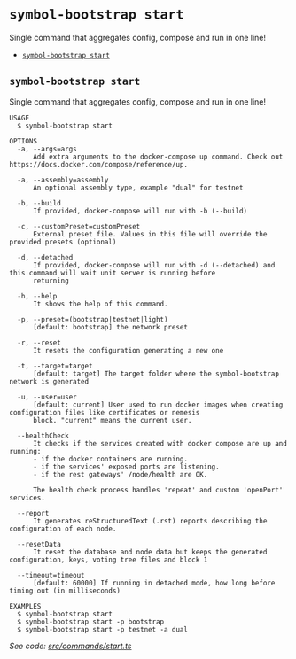 `symbol-bootstrap start`
========================

Single command that aggregates config, compose and run in one line!

* [`symbol-bootstrap start`](#symbol-bootstrap-start)

## `symbol-bootstrap start`

Single command that aggregates config, compose and run in one line!

```
USAGE
  $ symbol-bootstrap start

OPTIONS
  -a, --args=args
      Add extra arguments to the docker-compose up command. Check out https://docs.docker.com/compose/reference/up.

  -a, --assembly=assembly
      An optional assembly type, example "dual" for testnet

  -b, --build
      If provided, docker-compose will run with -b (--build)

  -c, --customPreset=customPreset
      External preset file. Values in this file will override the provided presets (optional)

  -d, --detached
      If provided, docker-compose will run with -d (--detached) and this command will wait unit server is running before 
      returning

  -h, --help
      It shows the help of this command.

  -p, --preset=(bootstrap|testnet|light)
      [default: bootstrap] the network preset

  -r, --reset
      It resets the configuration generating a new one

  -t, --target=target
      [default: target] The target folder where the symbol-bootstrap network is generated

  -u, --user=user
      [default: current] User used to run docker images when creating configuration files like certificates or nemesis 
      block. "current" means the current user.

  --healthCheck
      It checks if the services created with docker compose are up and running:
      - if the docker containers are running.
      - if the services' exposed ports are listening.
      - if the rest gateways' /node/health are OK.

      The health check process handles 'repeat' and custom 'openPort' services.

  --report
      It generates reStructuredText (.rst) reports describing the configuration of each node.

  --resetData
      It reset the database and node data but keeps the generated configuration, keys, voting tree files and block 1

  --timeout=timeout
      [default: 60000] If running in detached mode, how long before timing out (in milliseconds)

EXAMPLES
  $ symbol-bootstrap start
  $ symbol-bootstrap start -p bootstrap
  $ symbol-bootstrap start -p testnet -a dual
```

_See code: [src/commands/start.ts](https://github.com/nemtech/symbol-bootstrap/blob/v0.1.2/src/commands/start.ts)_
